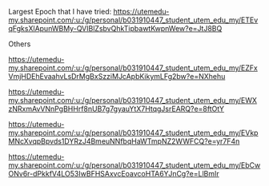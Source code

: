 
Largest Epoch that I have tried:
https://utemedu-my.sharepoint.com/:u:/g/personal/b031910447_student_utem_edu_my/ETEvqFgksXlApunWBMy-QVIBlZsbvQhkTipbawtKwpnWew?e=JtJ8BQ

Others

https://utemedu-my.sharepoint.com/:u:/g/personal/b031910447_student_utem_edu_my/EZFxVmjHDEhEvaahvLsDrMgBxSzziMJcApbKikymLFg2bw?e=NXhehu

https://utemedu-my.sharepoint.com/:u:/g/personal/b031910447_student_utem_edu_my/EWXzNRxmAvVNnPgBHHrf8nUB7g7gyauYtX7HtqgJsrEARQ?e=8ftOtY

https://utemedu-my.sharepoint.com/:u:/g/personal/b031910447_student_utem_edu_my/EVkpMNcXvqpBpvds1DYRzJ4BmeuNNfbqHaWTmpNZ2WWFCQ?e=yr7F4n

https://utemedu-my.sharepoint.com/:u:/g/personal/b031910447_student_utem_edu_my/EbCwONv6r-dPkkfV4LO53IwBFHSAxvcEoavcoHTA6YJnCg?e=LlBmIr
